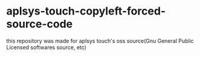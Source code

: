 # aplsys-touch-copyleft-forced-source-code
this repository was made for aplsys touch's oss source(Gnu General Public Licensed softwares source, etc)
